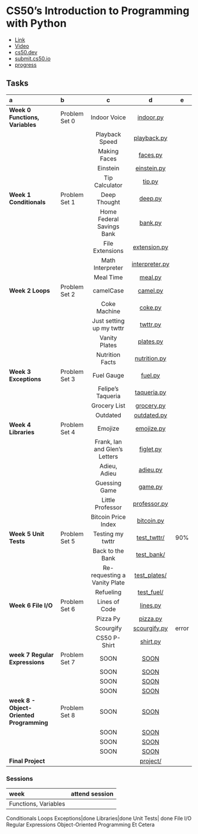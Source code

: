 # CS50’s Introduction to Programming with Python

* [Link](https://learning.edx.org/course/course-v1:HarvardX+CS50P+Python/home)
* [Video]()
* [cs50.dev]()
* [submit.cs50.io](https://submit.cs50.io/courses/1202/)
* [progress](https://cs50.me/cs50p)


## Tasks

a|b|c|d|e
:---|:---|:---:|:---:|:---:
**Week 0 Functions, Variables**|Problem Set 0|Indoor Voice|[indoor.py](./indoor/indoor.py)
|||Playback Speed|[playback.py](./playback/playback.py)
|||Making Faces|[faces.py](./faces/faces.py)
|||Einstein|[einstein.py](./einstein/einstein.py)
|||Tip Calculator|[tip.py](./tip/tip.py)
**Week 1 Conditionals**|Problem Set 1|Deep Thought|[deep.py](./deep/deep.py)
|||Home Federal Savings Bank|[bank.py](./bank/bank.py)
|||File Extensions|[extension.py](./extensions/extensions.py)
|||Math Interpreter|[interpreter.py](./interpreter/interpreter.py)
|||Meal Time|[meal.py](./meal/meal.py)
**Week 2 Loops**|Problem Set 2|camelCase|[camel.py](./camel/camel.py)
|||Coke Machine|[coke.py](./coke/coke.py)
|||Just setting up my twttr|[twttr.py](./twttr/twttr.py)
|||Vanity Plates|[plates.py](./plates/plates.py)
|||Nutrition Facts|[nutrition.py](./nutrition/nutrition.py)
**Week 3 Exceptions**|Problem Set 3|Fuel Gauge|[fuel.py](./fuel/fuel.py)
|||Felipe’s Taqueria|[taqueria.py](./taqueria/taqueria.py)
|||Grocery List|[grocery.py](./grocery/grocery.py)
|||Outdated|[outdated.py](./outdated/outdated.py)
**Week 4 Libraries**|Problem Set 4|Emojize|[emojize.py](./emojize/emojize.py)
|||Frank, Ian and Glen’s Letters|[figlet.py](./figlet/figlet.py)
|||Adieu, Adieu|[adieu.py](./adieu/adieu.py)
|||Guessing Game|[game.py](./game/game.py)
|||Little Professor|[professor.py](./professor/professor.py)
|||Bitcoin Price Index|[bitcoin.py](./bitcoin/bitcoin.py)
**Week 5 Unit Tests**|Problem Set 5|Testing my twttr|[test_twttr/](./test_twttr/)|90%
|||Back to the Bank|[test_bank/](./test_bank/)|
|||Re-requesting a Vanity Plate|[test_plates/](./test_plates/)
|||Refueling|[test_fuel/](./test_fuel/)| 
**Week 6 File I/O**|Problem Set 6|Lines of Code|[lines.py](./lines/lines.py)
|||Pizza Py|[pizza.py](./pizza/pizza.py)
|||Scourgify|[scourgify.py](./scourgify/scourgify.py)| error
|||CS50 P-Shirt|[shirt.py](./shirt/shirt.py)
**week 7 Regular Expressions**|Problem Set 7|SOON|[SOON]()
|||SOON|[SOON]()
|||SOON|[SOON]()
|||SOON|[SOON]()
**week 8 - Object-Oriented Programming**|Problem Set 8|SOON|[SOON]()
|||SOON|[SOON]()
|||SOON|[SOON]()
|||SOON|[SOON]()
**Final Project**|||[project/](./project/)


### Sessions
|week|attend session|
:---|:---:
Functions, Variables|
Conditionals
Loops
Exceptions|done
Libraries|done
Unit Tests| done
File I/O
Regular Expressions
Object-Oriented Programming
Et Cetera


